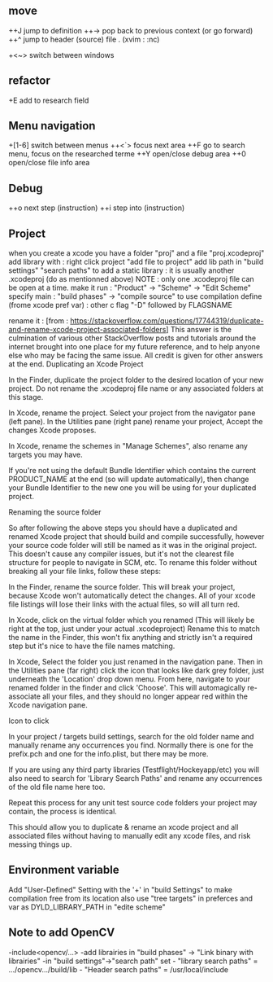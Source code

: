 

move 
---
<ctrl>+<cmd>+J         jump to definition
<ctrl>+<cmd>+->        pop back to previous context (or go forward)
<ctrl>+<cmd>+^         jump to header (source) file .           (xvim : :nc<CR>)

<cmd>+<~>               switch between windows

refactor
---
<ctrl>+E                add to research field

Menu navigation
---
<cmd>+[1-6]             switch between menus
<cmd>+<alt>+<`>         focus next area
<cmd>+<shift>+F         go to search menu, focus on the researched terme
<cmd>+<shift>+Y         open/close debug area
<cmd>+<alt>+0           open/close file info area

Debug
---
<cmd>+<shift>+o         next step (instruction)
<cmd>+<shift>+i         step into (instruction)



Project
---

when you create a xcode you have a folder "proj" and a file "proj.xcodeproj"
add library with :  right click project "add file to project" 
                    add lib path in "build settings" "search paths"
to add a static library : it is usually another .xcodeproj (do as mentionned above) NOTE : only one .xcodeproj file can be open at a time. 
make it run : "Product" → "Scheme" → "Edit Scheme"
specify main : "build phases" → "compile source"
to use compilation define (frome xcode pref var) : other c flag "-D" followed by FLAGSNAME

rename it : 
[from : https://stackoverflow.com/questions/17744319/duplicate-and-rename-xcode-project-associated-folders]
This answer is the culmination of various other StackOverflow posts and tutorials around the internet brought into one place for my future reference, and to help anyone else who may be facing the same issue. All credit is given for other answers at the end.
Duplicating an Xcode Project

In the Finder, duplicate the project folder to the desired location of your new project. Do not rename the .xcodeproj file name or any associated folders at this stage.

In Xcode, rename the project. Select your project from the navigator pane (left pane). In the Utilities pane (right pane) rename your project, Accept the changes Xcode proposes.

In Xcode, rename the schemes in "Manage Schemes", also rename any targets you may have.

If you're not using the default Bundle Identifier which contains the current PRODUCT_NAME at the end (so will update automatically), then change your Bundle Identifier to the new one you will be using for your duplicated project.

Renaming the source folder

So after following the above steps you should have a duplicated and renamed Xcode project that should build and compile successfully, however your source code folder will still be named as it was in the original project. This doesn't cause any compiler issues, but it's not the clearest file structure for people to navigate in SCM, etc. To rename this folder without breaking all your file links, follow these steps:

In the Finder, rename the source folder. This will break your project, because Xcode won't automatically detect the changes. All of your xcode file listings will lose their links with the actual files, so will all turn red.

In Xcode, click on the virtual folder which you renamed (This will likely be right at the top, just under your actual .xcodeproject) Rename this to match the name in the Finder, this won't fix anything and strictly isn't a required step but it's nice to have the file names matching.

In Xcode, Select the folder you just renamed in the navigation pane. Then in the Utilities pane (far right) click the icon that looks like dark grey folder, just underneath the 'Location' drop down menu. From here, navigate to your renamed folder in the finder and click 'Choose'. This will automagically re-associate all your files, and they should no longer appear red within the Xcode navigation pane.

Icon to click

In your project / targets build settings, search for the old folder name and manually rename any occurrences you find. Normally there is one for the prefix.pch and one for the info.plist, but there may be more.

If you are using any third party libraries (Testflight/Hockeyapp/etc) you will also need to search for 'Library Search Paths' and rename any occurrences of the old file name here too.

Repeat this process for any unit test source code folders your project may contain, the process is identical.

This should allow you to duplicate & rename an xcode project and all associated files without having to manually edit any xcode files, and risk messing things up.

Environment variable
---
Add "User-Defined" Setting with the '+' in "build Settings" to make compilation free from its location
also use "tree targets" in preferces
and var as DYLD_LIBRARY_PATH in "edite scheme"


Note to add OpenCV
---
-include<opencv/...>
-add librairies in "build phases" -> "Link binary with librairies"
-in  "build settings"->"search path" set
    - "library search paths" = .../opencv.../build/lib
    - "Header  search paths" = /usr/local/include

